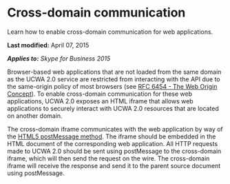 
# Cross-domain communication
Learn how to enable cross-domain communication for web applications.

 **Last modified:** April 07, 2015

 _**Applies to:** Skype for Business 2015_

Browser-based web applications that are not loaded from the same domain as the UCWA 2.0 service are restricted from interacting with the API due to the same-origin policy of most browsers (see [RFC 6454 - The Web Origin Concept](http://tools.ietf.org/html/rfc6454)). To enable cross-domain communication for these web applications, UCWA 2.0 exposes an HTML iframe that allows web applications to securely interact with UCWA 2.0 resources that are located on another domain. 

The cross-domain iframe communicates with the web application by way of the [HTML5 postMessage method](http://msdn.microsoft.com/en-us/library/windows/apps/hh441295.aspx). The iframe should be embedded in the HTML document of the corresponding web application. All HTTP requests made to UCWA 2.0 should be sent using postMessage to the cross-domain iframe, which will then send the request on the wire. The cross-domain iframe will receive the response and send it to the parent source document using postMessage.
